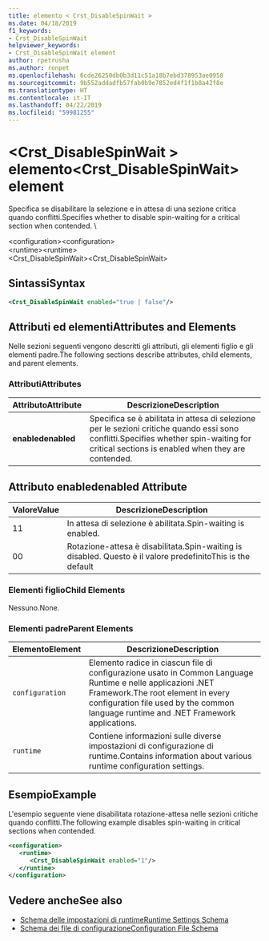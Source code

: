 ```yaml
---
title: elemento < Crst_DisableSpinWait >
ms.date: 04/18/2019
f1_keywords:
- Crst_DisableSpinWait
helpviewer_keywords:
- Crst_DisableSpinWait element
author: rpetrusha
ms.author: ronpet
ms.openlocfilehash: 6cde26250db0b3d11c51a18b7ebd378953ae0958
ms.sourcegitcommit: 9b552addadfb57fab0b9e7852ed4f1f1b8a42f8e
ms.translationtype: HT
ms.contentlocale: it-IT
ms.lasthandoff: 04/22/2019
ms.locfileid: "59981255"
---
```

# <a name="crstdisablespinwait-element"></a><span data-ttu-id="36d0c-102">\<Crst_DisableSpinWait > elemento</span><span class="sxs-lookup"><span data-stu-id="36d0c-102">\<Crst_DisableSpinWait> element</span></span>

<span data-ttu-id="36d0c-103">Specifica se disabilitare la selezione e in attesa di una sezione critica quando conflitti.</span><span class="sxs-lookup"><span data-stu-id="36d0c-103">Specifies whether to disable spin-waiting for a critical section when contended.</span></span> \ 
  
 <span data-ttu-id="36d0c-104">\<configuration></span><span class="sxs-lookup"><span data-stu-id="36d0c-104">\<configuration></span></span>  
<span data-ttu-id="36d0c-105">\<runtime></span><span class="sxs-lookup"><span data-stu-id="36d0c-105">\<runtime></span></span>  
<span data-ttu-id="36d0c-106">\<Crst_DisableSpinWait></span><span class="sxs-lookup"><span data-stu-id="36d0c-106">\<Crst_DisableSpinWait></span></span>  
  
## <a name="syntax"></a><span data-ttu-id="36d0c-107">Sintassi</span><span class="sxs-lookup"><span data-stu-id="36d0c-107">Syntax</span></span>  
  
```xml  
<Crst_DisableSpinWait enabled="true | false"/>  
```  
  
## <a name="attributes-and-elements"></a><span data-ttu-id="36d0c-108">Attributi ed elementi</span><span class="sxs-lookup"><span data-stu-id="36d0c-108">Attributes and Elements</span></span>

<span data-ttu-id="36d0c-109">Nelle sezioni seguenti vengono descritti gli attributi, gli elementi figlio e gli elementi padre.</span><span class="sxs-lookup"><span data-stu-id="36d0c-109">The following sections describe attributes, child elements, and parent elements.</span></span>  
  
### <a name="attributes"></a><span data-ttu-id="36d0c-110">Attributi</span><span class="sxs-lookup"><span data-stu-id="36d0c-110">Attributes</span></span>  
  
|<span data-ttu-id="36d0c-111">Attributo</span><span class="sxs-lookup"><span data-stu-id="36d0c-111">Attribute</span></span>|<span data-ttu-id="36d0c-112">Descrizione</span><span class="sxs-lookup"><span data-stu-id="36d0c-112">Description</span></span>|  
|---------------|-----------------|  
|<span data-ttu-id="36d0c-113">**enabled**</span><span class="sxs-lookup"><span data-stu-id="36d0c-113">**enabled**</span></span>|<span data-ttu-id="36d0c-114">Specifica se è abilitata in attesa di selezione per le sezioni critiche quando essi sono conflitti.</span><span class="sxs-lookup"><span data-stu-id="36d0c-114">Specifies whether spin-waiting for critical sections is enabled when they are contended.</span></span>|  
  
## <a name="enabled-attribute"></a><span data-ttu-id="36d0c-115">Attributo enabled</span><span class="sxs-lookup"><span data-stu-id="36d0c-115">enabled Attribute</span></span>  
  
|<span data-ttu-id="36d0c-116">Valore</span><span class="sxs-lookup"><span data-stu-id="36d0c-116">Value</span></span>|<span data-ttu-id="36d0c-117">Descrizione</span><span class="sxs-lookup"><span data-stu-id="36d0c-117">Description</span></span>|  
|-----------|-----------------|  
|<span data-ttu-id="36d0c-118">1</span><span class="sxs-lookup"><span data-stu-id="36d0c-118">1</span></span>|<span data-ttu-id="36d0c-119">In attesa di selezione è abilitata.</span><span class="sxs-lookup"><span data-stu-id="36d0c-119">Spin-waiting is enabled.</span></span>|  
|<span data-ttu-id="36d0c-120">0</span><span class="sxs-lookup"><span data-stu-id="36d0c-120">0</span></span>|<span data-ttu-id="36d0c-121">Rotazione-attesa è disabilitata.</span><span class="sxs-lookup"><span data-stu-id="36d0c-121">Spin-waiting is disabled.</span></span> <span data-ttu-id="36d0c-122">Questo è il valore predefinito</span><span class="sxs-lookup"><span data-stu-id="36d0c-122">This is the default</span></span>|  
  
### <a name="child-elements"></a><span data-ttu-id="36d0c-123">Elementi figlio</span><span class="sxs-lookup"><span data-stu-id="36d0c-123">Child Elements</span></span>  
 <span data-ttu-id="36d0c-124">Nessuno.</span><span class="sxs-lookup"><span data-stu-id="36d0c-124">None.</span></span>  
  
### <a name="parent-elements"></a><span data-ttu-id="36d0c-125">Elementi padre</span><span class="sxs-lookup"><span data-stu-id="36d0c-125">Parent Elements</span></span>  
  
|<span data-ttu-id="36d0c-126">Elemento</span><span class="sxs-lookup"><span data-stu-id="36d0c-126">Element</span></span>|<span data-ttu-id="36d0c-127">Descrizione</span><span class="sxs-lookup"><span data-stu-id="36d0c-127">Description</span></span>|  
|-------------|-----------------|  
|`configuration`|<span data-ttu-id="36d0c-128">Elemento radice in ciascun file di configurazione usato in Common Language Runtime e nelle applicazioni .NET Framework.</span><span class="sxs-lookup"><span data-stu-id="36d0c-128">The root element in every configuration file used by the common language runtime and .NET Framework applications.</span></span>|  
|`runtime`|<span data-ttu-id="36d0c-129">Contiene informazioni sulle diverse impostazioni di configurazione di runtime.</span><span class="sxs-lookup"><span data-stu-id="36d0c-129">Contains information about various runtime configuration settings.</span></span>|  
  
## <a name="example"></a><span data-ttu-id="36d0c-130">Esempio</span><span class="sxs-lookup"><span data-stu-id="36d0c-130">Example</span></span>  

<span data-ttu-id="36d0c-131">L'esempio seguente viene disabilitata rotazione-attesa nelle sezioni critiche quando conflitti.</span><span class="sxs-lookup"><span data-stu-id="36d0c-131">The following example disables spin-waiting in critical sections when contended.</span></span>  
  
```xml  
<configuration>  
   <runtime>  
      <Crst_DisableSpinWait enabled="1"/>  
   </runtime>  
</configuration>  
```  
  
## <a name="see-also"></a><span data-ttu-id="36d0c-132">Vedere anche</span><span class="sxs-lookup"><span data-stu-id="36d0c-132">See also</span></span>

- [<span data-ttu-id="36d0c-133">Schema delle impostazioni di runtime</span><span class="sxs-lookup"><span data-stu-id="36d0c-133">Runtime Settings Schema</span></span>](../../../../../docs/framework/configure-apps/file-schema/runtime/index.md)
- [<span data-ttu-id="36d0c-134">Schema dei file di configurazione</span><span class="sxs-lookup"><span data-stu-id="36d0c-134">Configuration File Schema</span></span>](../../../../../docs/framework/configure-apps/file-schema/index.md)

